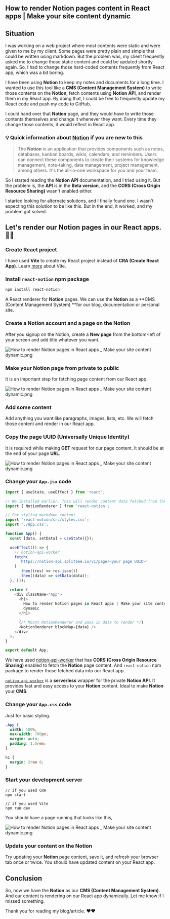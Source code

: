 ## How to render Notion pages content in React apps | Make your site content dynamic

## Situation

I was working on a web project where most contents were static and were given to me by my client. Some pages were pretty plain and simple that could be written using markdown. But the problem was, my client frequently asked me to change those static content and could be updated shortly again. So, I had to change those hard-coded contents frequently from React app, which was a bit boring.

I have been using **Notion** to keep my notes and documents for a long time. I wanted to use this tool like a **CMS (Content Management System)** to write those contents on the **Notion**, fetch contents using **Notion API**, and render them in my React app. By doing that, I could be free to frequently update my React code and push my code to GitHub.

I could hand over that **Notion** page, and they would have to write those contents themselves and change it whenever they want. Every time they change those contents, it would reflect in React app.

### 💡 Quick information about [Notion](https://notion.so) if you are new to this

> The **Notion** is an application that provides components such as notes, databases, kanban boards, wikis, calendars, and reminders. Users can connect these components to create their systems for knowledge management, note-taking, data management, project management, among others. It's the all-in-one workspace for you and your team.

So I started reading the **Notion API** documentation, and I tried using it. But the problem is, the **API** is in the **Beta version**, and the **CORS (Cross Origin Resource Sharing)** wasn't enabled either.

I started looking for alternate solutions, and I finally found one. I wasn't expecting this solution to be like this. But in the end, it worked, and my problem got solved.

## Let's render our **Notion** pages in our React apps. 🤩🤩

### Create React project

I have used **Vite** to create my React project instead of **CRA (Create React App)**. Learn [more](https://ramankarki.hashnode.dev/react-project-setup-with-vite-for-faster-development-or-blazing-fast-server-startup-and-updates) about Vite.

### Install `react-notion` npm package

```bash
npm install react-notion
```

A React renderer for **Notion** pages. We can use the **Notion** as a **CMS (Content Management System) **for our blog, documentation or personal site.

### Create a Notion account and a page on the Notion

After you signup on the Notion, create a **New page** from the bottom-left of your screen and add title whatever you want.

![How to render Notion pages in React apps _ Make your site content dynamic.png](https://cdn.hashnode.com/res/hashnode/image/upload/v1634135707244/p30aPETy1.png)

### Make your **Notion** page from private to public

It is an important step for fetching page content from our React app.

![How to render Notion pages in React apps _ Make your site content dynamic.png](https://cdn.hashnode.com/res/hashnode/image/upload/v1634136165931/YYy1hWW_N.png)

### Add some content

Add anything you want like paragraphs, images, lists, etc. We will fetch those content and render in our React app.

### Copy the page **UUID (Universally Unique Identity)**

It is required while making **GET** request for our page content. It should be at the end of your page **URL**.

![How to render Notion pages in React apps _ Make your site content dynamic.png](https://cdn.hashnode.com/res/hashnode/image/upload/v1634138881593/KlgTpOl1i.png)

### Change your `App.jsx` code

```javascript
import { useState, useEffect } from 'react';

// We installed earlier. This will render content data fetched from the Notion.
import { NotionRenderer } from 'react-notion';

// For styling markdown content
import 'react-notion/src/styles.css';
import './App.css';

function App() {
  const [data, setData] = useState({});

  useEffect(() => {
    // notion-api-worker
    fetch(
      'https://notion-api.splitbee.io/v1/page/<your page UUID>'
    )
      .then((res) => res.json())
      .then((data) => setData(data));
  }, []);

  return (
    <div className="App">
      <h1>
        How to render Notion pages in React apps | Make your site content
        dynamic
      </h1>

      {/* Mount NotionRenderer and pass in data to render */}
      <NotionRenderer blockMap={data} />
    </div>
  );
}

export default App;
```

We have used [notion-api-worker](https://github.com/splitbee/notion-api-worker) that has **CORS (Cross Origin Resource Sharing)** enabled to fetch the **Notion** page content. And `react-notion` npm package to render those fetched data into our React app.

[`notion-api-worker`](https://github.com/splitbee/notion-api-worker) is a **serverless** wrapper for the private **Notion API**. It provides fast and easy access to your **Notion** content. Ideal to make **Notion** your **CMS**.

### Change your `App.css` code

Just for basic styling.

```css
.App {
  width: 100%;
  max-width: 700px;
  margin: auto;
  padding: 1.5rem;
}

h1 {
  margin: 2rem 0;
}
```

### Start your development server

```
// if you used CRA
npm start

// if you used Vite
npm run dev
```

You should have a page running that looks like this,

![How to render Notion pages in React apps _ Make your site content dynamic.png](https://cdn.hashnode.com/res/hashnode/image/upload/v1634140808747/Bbn1c7K9k.png)

### Update your content on the Notion
 
Try updating your **Notion** page content, save it, and refresh your browser tab once or twice. You should have updated content on your React app.

## Conclusion

So, now we have the **Notion** as our **CMS (Content Management System)**. And our content is rendering on our React app dynamically. Let me know if I missed something. 

Thank you for reading my blog/article. ❤️❤️